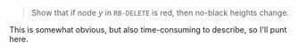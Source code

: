 > Show that if node $y$ in `RB-DELETE` is red, then no-black heights change.

This is somewhat obvious, but also time-consuming to describe, so I'll punt
here.
